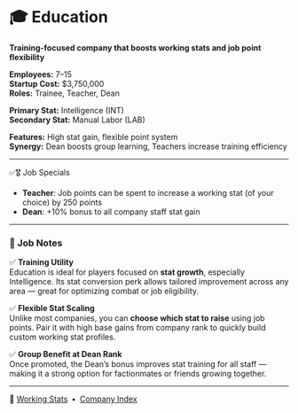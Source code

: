 ﻿# 🎓 Education
**Training-focused company that boosts working stats and job point flexibility**

**Employees:**          7–15  
**Startup Cost:**       $3,750,000  
**Roles:**              Trainee, Teacher, Dean  

**Primary Stat:**       Intelligence (INT)  
**Secondary Stat:**     Manual Labor (LAB)  

**Features:**           High stat gain, flexible point system  
**Synergy:**            Dean boosts group learning, Teachers increase training efficiency

---

✅🎖️ Job Specials

- **Teacher**: Job points can be spent to increase a working stat (of your choice) by 250 points  
- **Dean**: +10% bonus to all company staff stat gain

---

### 🧾 Job Notes

✅ **Training Utility**  
Education is ideal for players focused on **stat growth**, especially Intelligence. Its stat conversion perk allows tailored improvement across any area — great for optimizing combat or job eligibility.

✅ **Flexible Stat Scaling**  
Unlike most companies, you can **choose which stat to raise** using job points. Pair it with high base gains from company rank to quickly build custom working stat profiles.

✅ **Group Benefit at Dean Rank**  
Once promoted, the Dean’s bonus improves stat training for all staff — making it a strong option for factionmates or friends growing together.

---

📎 [Working Stats](../company_info/working-stats.md) • [Company Index](index.md)

